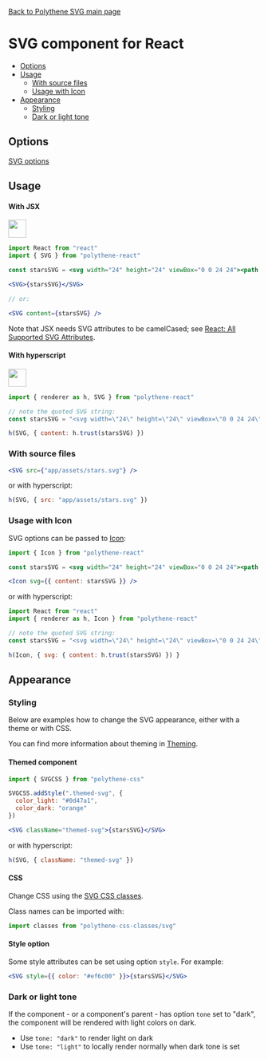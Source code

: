 [Back to Polythene SVG main page](../svg.md)

# SVG component for React

<!-- MarkdownTOC autolink="true" autoanchor="true" bracket="round" levels="1,2,3" -->

- [Options](#options)
- [Usage](#usage)
  - [With source files](#with-source-files)
  - [Usage with Icon](#usage-with-icon)
- [Appearance](#appearance)
  - [Styling](#styling)
  - [Dark or light tone](#dark-or-light-tone)

<!-- /MarkdownTOC -->


<a id="options"></a>
## Options

[SVG options](../svg.md)



<a id="usage"></a>
## Usage

<a id="with-jsx"></a>
#### With JSX

<a href="https://jsfiddle.net/ArthurClemens/qm31tx7b/" target="_blank"><img src="https://arthurclemens.github.io/assets/polythene/docs/try-out-green.gif" height="36" /></a>

~~~jsx
import React from "react"
import { SVG } from "polythene-react"

const starsSVG = <svg width="24" height="24" viewBox="0 0 24 24"><path d="M11.99 2C6.47 2 2 6.48 2 12s4.47 10 9.99 10C17.52 22 22 17.52 22 12S17.52 2 11.99 2zm4.24 16L12 15.45 7.77 18l1.12-4.81-3.73-3.23 4.92-.42L12 5l1.92 4.53 4.92.42-3.73 3.23L16.23 18z"/></svg>

<SVG>{starsSVG}</SVG>

// or:

<SVG content={starsSVG} />
~~~

Note that JSX needs SVG attributes to be camelCased; see [React: All Supported SVG Attributes](https://facebook.github.io/react/docs/dom-elements.html#all-supported-svg-attributes).

<a id="with-hyperscript"></a>
#### With hyperscript

<a href="https://jsfiddle.net/ArthurClemens/3v5v5kdb/" target="_blank"><img src="https://arthurclemens.github.io/assets/polythene/docs/try-out-green.gif" height="36" /></a>

~~~javascript
import { renderer as h, SVG } from "polythene-react"

// note the quoted SVG string:
const starsSVG = "<svg width=\"24\" height=\"24\" viewBox=\"0 0 24 24\"><path d=\"M11.99 2C6.47 2 2 6.48 2 12s4.47 10 9.99 10C17.52 22 22 17.52 22 12S17.52 2 11.99 2zm4.24 16L12 15.45 7.77 18l1.12-4.81-3.73-3.23 4.92-.42L12 5l1.92 4.53 4.92.42-3.73 3.23L16.23 18z\"/></svg>"

h(SVG, { content: h.trust(starsSVG) })
~~~


<a id="with-source-files"></a>
### With source files

~~~jsx
<SVG src={"app/assets/stars.svg"} />
~~~

or with hyperscript:

~~~javascript
h(SVG, { src: "app/assets/stars.svg" })
~~~


<a id="usage-with-icon"></a>
### Usage with Icon

SVG options can be passed to [Icon](../icon.md):

~~~jsx
import { Icon } from "polythene-react"

const starsSVG = <svg width="24" height="24" viewBox="0 0 24 24"><path d="M11.99 2C6.47 2 2 6.48 2 12s4.47 10 9.99 10C17.52 22 22 17.52 22 12S17.52 2 11.99 2zm4.24 16L12 15.45 7.77 18l1.12-4.81-3.73-3.23 4.92-.42L12 5l1.92 4.53 4.92.42-3.73 3.23L16.23 18z"/></svg>

<Icon svg={{ content: starsSVG }} />
~~~

or with hyperscript:

~~~javascript
import React from "react"
import { renderer as h, Icon } from "polythene-react"

// note the quoted SVG string:
const starsSVG = "<svg width=\"24\" height=\"24\" viewBox=\"0 0 24 24\"><path d=\"M11.99 2C6.47 2 2 6.48 2 12s4.47 10 9.99 10C17.52 22 22 17.52 22 12S17.52 2 11.99 2zm4.24 16L12 15.45 7.77 18l1.12-4.81-3.73-3.23 4.92-.42L12 5l1.92 4.53 4.92.42-3.73 3.23L16.23 18z\"/></svg>"

h(Icon, { svg: { content: h.trust(starsSVG) }) }
~~~



<a id="appearance"></a>
## Appearance


<a id="styling"></a>
### Styling

Below are examples how to change the SVG appearance, either with a theme or with CSS.

You can find more information about theming in  [Theming](../../theming.md).

<a id="themed-component"></a>
#### Themed component

~~~jsx
import { SVGCSS } from "polythene-css"

SVGCSS.addStyle(".themed-svg", {
  color_light: "#0d47a1",
  color_dark: "orange"
})

<SVG className="themed-svg">{starsSVG}</SVG>
~~~

or with hyperscript:

~~~javascript
h(SVG, { className: "themed-svg" })
~~~

<a id="css"></a>
#### CSS

Change CSS using the [SVG CSS classes](../../../packages/polythene-css-classes/svg.js).

Class names can be imported with:

~~~javascript
import classes from "polythene-css-classes/svg"
~~~

<a id="style-option"></a>
#### Style option

Some style attributes can be set using option `style`. For example:

~~~jsx
<SVG style={{ color: "#ef6c00" }}>{starsSVG}</SVG>
~~~


<a id="dark-or-light-tone"></a>
### Dark or light tone

If the component - or a component's parent - has option `tone` set to "dark", the component will be rendered with light colors on dark. 

* Use `tone: "dark"` to render light on dark
* Use `tone: "light"` to locally render normally when dark tone is set


